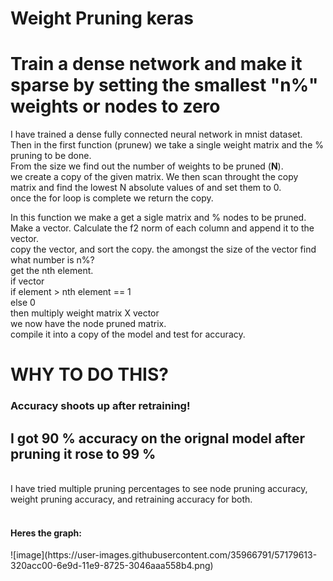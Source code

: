 # Weight Pruning keras
<h1>Train a dense network and make it sparse by setting the smallest "n%" weights or nodes to zero</h1>
<body>
<p> I have trained a dense fully connected neural network in mnist dataset.<br>
  Then in the first function (prunew) we take a single weight matrix and the % pruning to be done.<br> 
  From the size we find out the number of weights to be pruned (<b>N</b>).<br>
  we create a copy of the given matrix. We then scan throught the copy matrix and find the lowest N absolute values of and set them to 0.<br>
  once the for loop is complete we return the copy.<br>
</p>
<p>
  In this function we make a get a sigle matrix and % nodes to be pruned.<br>
  Make a vector. Calculate the f2 norm of each column and append it to the vector.<br>
  copy the vector, and sort the copy. the amongst the size of the vector find what number is n%?<br>
  get the nth element.<br>
  if vector<br>
  if element > nth element == 1<br>
  else 0<br>
  then multiply weight matrix X vector<br>
  we now have the node pruned matrix.<br>
  compile it into a copy of the model and test for accuracy.<br>
  </body>
  <h1> WHY TO DO THIS?</h1>
  <h3> Accuracy shoots up after retraining!<br></h3>
  <h2>I got 90 % accuracy on the orignal model after pruning it rose to <b>99 %</b></h2><br>
  I have tried multiple pruning percentages to see node pruning accuracy, weight pruning accuracy, and retraining accuracy for both.<br>
  <br>
  <h4>Heres the graph:</h4>
  ![image](https://user-images.githubusercontent.com/35966791/57179613-320acc00-6e9d-11e9-8725-3046aaa558b4.png)
  
  
  
